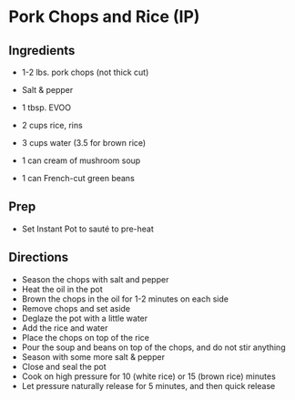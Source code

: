 # Pork Chops and Rice (IP)

## Ingredients

- 1-2 lbs. pork chops (not thick cut)
- Salt & pepper
- 1 tbsp. EVOO
- 2 cups rice, rins

- 3 cups water (3.5 for brown rice)
- 1 can cream of mushroom soup
- 1 can French-cut green beans

## Prep

- Set Instant Pot to sauté to pre-heat

## Directions

- Season the chops with salt and pepper
- Heat the oil in the pot
- Brown the chops in the oil for 1-2 minutes on each side
- Remove chops and set aside
- Deglaze the pot with a little water
- Add the rice and water
- Place the chops on top of the rice
- Pour the soup and beans on top of the chops, and do not stir anything
- Season with some more salt & pepper
- Close and seal the pot
- Cook on high pressure for 10 (white rice) or 15 (brown rice) minutes
- Let pressure naturally release for 5 minutes, and then quick release
